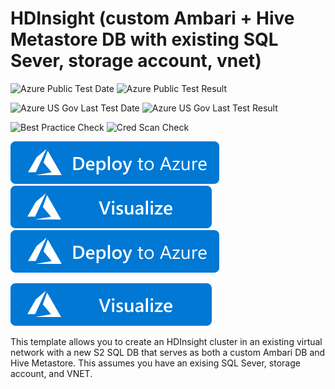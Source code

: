 # HDInsight (custom Ambari + Hive Metastore DB with existing SQL Sever, storage account, vnet)

![Azure Public Test Date](https://azurequickstartsservice.blob.core.windows.net/badges/101-hdinsight-custom-ambari-db/PublicLastTestDate.svg)
![Azure Public Test Result](https://azurequickstartsservice.blob.core.windows.net/badges/101-hdinsight-custom-ambari-db/PublicDeployment.svg)

![Azure US Gov Last Test Date](https://azurequickstartsservice.blob.core.windows.net/badges/101-hdinsight-custom-ambari-db/FairfaxLastTestDate.svg)
![Azure US Gov Last Test Result](https://azurequickstartsservice.blob.core.windows.net/badges/101-hdinsight-custom-ambari-db/FairfaxDeployment.svg)

![Best Practice Check](https://azurequickstartsservice.blob.core.windows.net/badges/101-hdinsight-custom-ambari-db/BestPracticeResult.svg)
![Cred Scan Check](https://azurequickstartsservice.blob.core.windows.net/badges/101-hdinsight-custom-ambari-db/CredScanResult.svg)

[![Deploy To Azure](https://raw.githubusercontent.com/Azure/azure-quickstart-templates/master/1-CONTRIBUTION-GUIDE/images/deploytoazure.svg?sanitize=true)](https://portal.azure.com/#create/Microsoft.Template/uri/https%3A%2F%2Fraw.githubusercontent.com%2FAzure%2Fazure-quickstart-templates%2Fmaster%2F101-hdinsight-custom-ambari-db%2Fazuredeploy.json)
[![Visualize](https://raw.githubusercontent.com/Azure/azure-quickstart-templates/master/1-CONTRIBUTION-GUIDE/images/visualizebutton.svg?sanitize=true)](http://armviz.io/#/?load=https%3A%2F%2Fraw.githubusercontent.com%2FAzure%2Fazure-quickstart-templates%2Fmaster%2F101-hdinsight-custom-ambari-db%2Fazuredeploy.json)
<img src="https://raw.githubusercontent.com/Azure/azure-quickstart-templates/master/1-CONTRIBUTION-GUIDE/images/deploytoazure.svg?sanitize=true" />

<img src="https://raw.githubusercontent.com/Azure/azure-quickstart-templates/master/1-CONTRIBUTION-GUIDE/images/visualizebutton.svg?sanitize=true" />

This template allows you to create an HDInsight cluster in an existing virtual
network with a new S2 SQL DB that serves as both a custom Ambari DB and Hive
Metastore. This assumes you have an exising SQL Sever, storage account, and
VNET.
